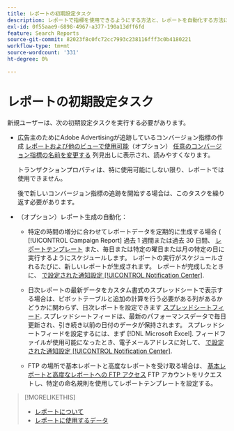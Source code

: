 ```yaml
---
title: レポートの初期設定タスク
description: レポートで指標を使用できるようにする方法と、レポートを自動化する方法について説明します。
exl-id: 0f55aae9-6898-4967-a377-190a13dff6fd
feature: Search Reports
source-git-commit: 82023f8c0fc72cc7993c238116fff3c0b4180221
workflow-type: tm+mt
source-wordcount: '331'
ht-degree: 0%

---
```


# レポートの初期設定タスク

新規ユーザーは、次の初期設定タスクを実行する必要があります。

* 広告主のためにAdobe Advertisingが追跡しているコンバージョン指標の作成 [レポートおよび他のビューで使用可能](/help/search-social-commerce/admin/transaction-properties/transaction-property-edit-available.md)（オプション） [任意のコンバージョン指標の名前を変更する](/help/search-social-commerce/admin/transaction-properties/transaction-property-edit-display-name.md) 列見出しに表示され、読みやすくなります。

  トランザクションプロパティは、特に使用可能にしない限り、レポートでは使用できません。

  後で新しいコンバージョン指標の追跡を開始する場合は、このタスクを繰り返す必要があります。

* （オプション）レポート生成の自動化：

   * 特定の時間の増分に合わせてレポートデータを定期的に生成する場合 ( [!UICONTROL Campaign Report] 過去 1 週間または過去 30 日間、 [レポートテンプレート](/help/search-social-commerce/reports/automation/templates/template-about.md) また、毎日または特定の曜日または月の特定の日に実行するようにスケジュールします。 レポートの実行がスケジュールされるたびに、新しいレポートが生成されます。 レポートが完成したときに、 [で設定された通知設定 [!UICONTROL Notification Center]](/help/search-social-commerce/notifications/notification-about.md).

   * 日次レポートの最新データをカスタム書式のスプレッドシートで表示する場合は、ピボットテーブルと追加の計算を行う必要がある列があるかどうかに関わらず、日次レポートを設定できます [スプレッドシートフィード](/help/search-social-commerce/reports/automation/spreadsheet-feeds/spreadsheet-feed-about.md). スプレッドシートフィードは、最新のパフォーマンスデータで毎日更新され、引き続き以前の日付のデータが保持されます。 スプレッドシートフィードを設定するには、まず [!DNL Microsoft Excel]. フィードファイルが使用可能になったとき、電子メールアドレスに対して、 [で設定された通知設定 [!UICONTROL Notification Center]](/help/search-social-commerce/notifications/notification-about.md).

   * FTP の場所で基本レポートと高度なレポートを受け取る場合は、 [基本レポートと高度なレポートへの FTP アクセス](/help/search-social-commerce/reports/automation/ftp-reports.md) FTP アカウントをリクエストし、特定の命名規則を使用してレポートテンプレートを設定する。

>[!MORELIKETHIS]
>
>* [レポートについて](report-about.md)
>* [レポートに使用するデータ](data-used-for-reports.md)
